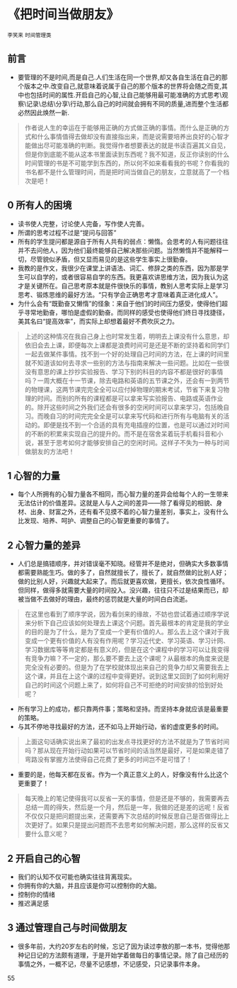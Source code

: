 # 《把时间当做朋友》
`李笑来` `时间管理类`
## 前言
* 要管理的不是时间,而是自己.人们生活在同一个世界,却又各自生活在自己的那个版本之中.改变自己,就意味着说属于自己的那个版本的世界将会随之而变,其中也包括时间的属性.开启自己的心智,让自己能够用最可能准确的方式思考\观察\记录\总结\分享\行动,那么自己的时间就会拥有不同的质量,进而整个生活都必然因此焕然一新.
> 作者说人生的幸运在于能够用正确的方式做正确的事情。而什么是正确的方式和什么事情值得去做却没有直接指出来，而是说需要培养出良好的心智才能做出尽可能准确的判断。我觉得作者想要表达的就是书读百遍其义自见，但是你到底能不能从这本书里面读到东西呢？我不知道，反正你读别的什么时间管理的书是不可能学到东西的，所以何不如来看看我的书呢？你看我的书名都不是什么管理时间，而是把时间当做自己的朋友，立意就高了一个档次是吧！

## 0 所有人的困境
- 读书使人完整，讨论使人完备，写作使人完善。
- 所谓的思考过程不过是“提问与回答”
- 所有的学生提问都是源自于所有人共有的弱点：懒惰。会思考的人有问题往往并不去问他人，因为他们最终能够自己解决那些问题。当然懒惰并不能解释一切，尽管貌似矛盾，但又显而易见的是这些学生事实上很勤奋。
- 我教的是作文，我很少在课堂上讲语法、词汇、修辞之类的东西，因为那是学生可以自学的，或者很容易自学的东西。我更喜欢讲思维方法，因为我认为这才是关键所在。自己思考原本就是件很快乐的事情，教别人思考实际上是学习思考、锻炼思维的最好方法。“只有学会正确思考才意味着真正进化成人”。
- 为什么会有“既勤奋又懒惰”的怪象：来自于他们的时间压力感受，使得他们超乎寻常地勤奋，哪怕是虚假的勤奋。而同样的感受也使得他们终日寻找捷径，美其名曰“提高效率”，而实际上却想着最好不费吹灰之力。
> 上述的这种情况在我自己身上也时常发生着，明明去上课没有什么意思，却依旧会去上课，即便每次上课都是浪费时间可是还是不断的坚持着和同学们一起去做某件事情。找不到一个好的处理自己时间的方法，在上课的时间里就不知道该如何去寻求一些别的方法与指南来解决一些问题。比如在一些很没有意思的课上抄抄实验报告、学习下别的科目的内容不都是很好的事情吗？一周大概在十一节课，除去电路和英语的五节课之外，还会有一到两节的物理课，这两节课完完全全可以应付掉物理的期末考试，节省下来复习物理的时间。而别的所有的课程都是可以拿来写实验报告、电路或英语作业的。除开这些时间之外我们还会有很多的空闲时间可以拿来学习，包括晚自习。而晚自习的时间完完全全是可以拿来写代码和进行所有与电脑有关的活动的。即便是找不到一个合适的具有充电插座的位置，也是可以通过对时间的不断的积累来实现自己的提升的。而不是在宿舍呆着玩手机看抖音和小说，甚至于思考如何才能够安排自己的空闲时间。这样子不失为一种与时间做朋友的方法吧！

## 1 心智的力量
- 每个人所拥有的心智力量各不相同，而心智力量的差异会给每个人的一生带来无法估计的价值差异。这就是人与人之间的差异——除了看得见的相貌、身材、出身、财富之外，还有看不见摸不着的心智力量差别，事实上，没有什么比发现、培养、呵护、调整自己的心智更重要的事情了。

## 2 心智力量的差异
- 人们总是搞错顺序，并对错误毫不知晓。经管并不是绝对，但确实大多数事情都需要熟能生巧。做的多了，自然就擅长了，擅长了，就自然做的比别人好；做的比别人好，兴趣就大起来了。而后就更喜欢做，更擅长，依次良性循环。但同样，做得多就需要大量的时间投入。没兴趣，往往只不过是结果而已，却被当做不去做好的理由，最终的惩罚就是大量的时间白白流逝。
> 在这里也看到了顺序学说，因为看剑来的缘故，不妨也尝试着通过顺序学说来分析下自己应该如何处理去上课这个问题。首先最根本的肯定是我的学业的目的是为了什么，是为了变成一个更有价值的人。那么去上这个课对于我变成一个更有价值的人有没有作用呢？学习近代史、学习英语、学习计网、学习数据库等等肯定都是有意义的，但是在这个课程中的学习可以让我变得有竞争力嘛？不一定的，那么要不要去上这个课呢？从最根本的角度来说是完全没有必要的。但是为了在学校就体现出来自己的竞争力却又需要我去上这个课，并且在上这个课的过程中变得更好。说到这里又回到了如何利用好自己的时间这个问题上来了，如何将自己不可拒绝的时间安排的恰到好处呢？
- 所有学习上的成功，都只靠两件事；策略和坚持。而坚持本身就应该是最重要的策略。
- 与其不停地寻找最好的方法，还不如马上开始行动，省的虚度更多的时间。
> 上面这句话确实说出来了最初的出发点寻找更好的方法不就是为了节省时间吗？那从现在开始行动如果可以节省时间的话当然是最好，可是如果走错了弯路没有掌握方法使得自己花费了更多的时间岂不是可惜了！
- 重要的是，他每天都在反省。作为一个真正意义上的人，好像没有什么比这个更重要了！
> 每天晚上的笔记使得我可以反省一天的事情，但是还是不够的，我需要再去总结一周的得失，然后是一个月，然后是一年，我做的还是差的远呢！反省不仅仅只是把问题提出来，还需要再下次总结的时候反思自己是否做得比上次更好了。如果只是提出问题而不去思考如何解决问题，那么这样的反省又要什么意义呢？

## 2 开启自己的心智
- 我们的认知不仅可能也确实往往背离现实。
- 你拥有你的大脑，并且应该是你可以控制你的大脑。
- 控制你的情绪
- 推迟满足感

## 3 通过管理自己与时间做朋友
- 很多年前，大约20岁左右的时候，忘记了因为读过李敖的那一本书，觉得他那种记日记的方法颇有道理，于是开始学着做每日的事情记录。除了自己经历的事情之外，一概不记，尽量不记感想，不记感受，只记录事件本身。

55
